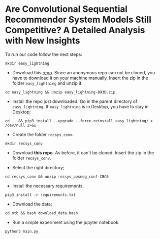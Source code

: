 # Are Convolutional Sequential Recommender System Models Still Competitive? A Detailed Analysis with New Insights

To run our code follow the next steps:

``mkdir easy_lightning``
- Download this [repo](https://anonymous.4open.science/r/easy_lightning-B93D). Since an anonymous repo can not be cloned, you have to download it on your machine manually. Insert the zip in the folder `easy_lightning` and unzip it.


``cd easy_lightning && unzip easy_lightning-B93D.zip``
- Install the repo just downloaded. Go in the parent directory of `easy_lightning`. If `easy_lightning` is in Desktop, you have to stay in Desktop;

``cd .. && pip3 install --upgrade --force-reinstall easy_lightning/ > /dev/null 2>&1``

- Create the folder `recsys_conv`.

``mkdir recsys_conv``
- Download **this repo**. As before, it can't be cloned. Insert the zip in the folder `recsys_conv`.

- Select the right directory;

``cd recsys_conv && unzip recsys_posneg_conf-CBC6``

- Install the necessary requirements.

``pip3 install -r requirements.txt``
- Download the data;

``cd ntb && bash download_data.bash``

- Run a simple experiment using the jupyter notebook.


``python3 main.py``
